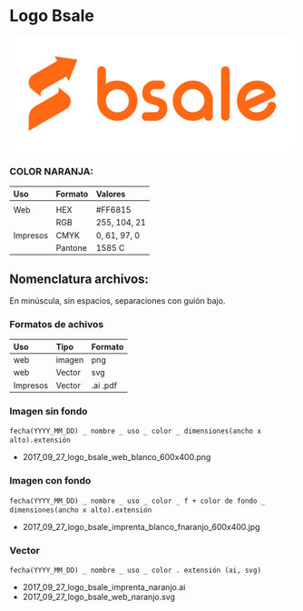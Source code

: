 # Logo Bsale
![Logo Bsale](/logos/web/2017_08_09_logo_bsale_web_naranjo_500x200.png "Title")


### COLOR NARANJA:
| Uso | Formato | Valores |
| :--- | :--- | :--- |
| | | |
| Web | HEX | #FF6815 |
|    | RGB | 255, 104, 21 |
| Impresos | CMYK | 0, 61, 97, 0 |
|    | Pantone | 1585 C |


## Nomenclatura archivos:

En minúscula, sin espacios, separaciones con guión bajo.

### Formatos de achivos
| Uso | Tipo | Formato |
| :--- | :--- | :--- |
| web | imagen | png |
| web | Vector | svg |
| Impresos | Vector | .ai .pdf |

### Imagen sin fondo
 ```
fecha(YYYY_MM_DD) _ nombre _ uso _ color _ dimensiones(ancho x alto).extensión
 ```
- 2017_09_27_logo_bsale_web_blanco_600x400.png


### Imagen con fondo
 ```
fecha(YYYY_MM_DD) _ nombre _ uso _ color _ f + color de fondo _ dimensiones(ancho x alto).extensión
 ```
- 2017_09_27_logo_bsale_imprenta_blanco_fnaranjo_600x400.jpg

 
 ### Vector
 ```
fecha(YYYY_MM_DD) _ nombre _ uso _ color . extensión (ai, svg)
 ```
- 2017_09_27_logo_bsale_imprenta_naranjo.ai
- 2017_09_27_logo_bsale_web_naranjo.svg

